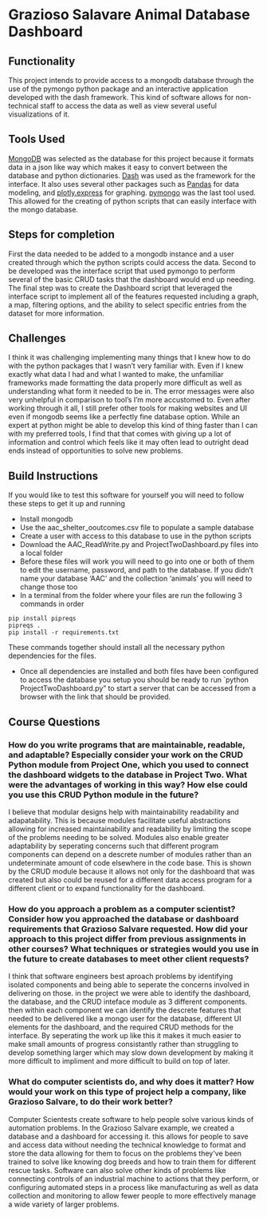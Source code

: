 
# Grazioso Salavare Animal Database Dashboard

## Functionality
This project intends to provide access to a mongodb database through the use of the pymongo python package and an interactive application developed with the dash framework. This kind of software allows for non-technical staff to access the data as well as view several useful visualizations of it.

## Tools Used
[MongoDB]( https://www.mongodb.com/ ) was selected as the database for this project because it formats data in a json like way which makes it easy to convert between the database and python dictionaries.
[Dash]( https://dash.plotly.com/ ) was used as the framework for the interface. It also uses several other packages such as [Pandas]( https://pandas.pydata.org/ ) for data modeling, and [plotly.express]( https://plotly.com/python/plotly-express/ ) for graphing.
[pymongo]( https://pymongo.readthedocs.io/en/stable/ ) was the last tool used. This allowed for the creating of python scripts that can easily interface with the mongo database.

## Steps for completion
First the data needed to be added to a mongodb instance and a user created through which the python scripts could access the data.
Second to be developed was the interface script that used pymongo to perform several of the basic CRUD tasks that the dashboard would end up needing.
The final step was to create the Dashboard script that leveraged the interface script to implement all of the features requested including a graph, a map, filtering options, and the ability to select specific entries from the dataset for more information.

## Challenges
I think it was challenging implementing many things that I knew how to do with the python packages that I wasn’t very familiar with. Even if I knew exactly what data I had and what I wanted to make, the unfamiliar frameworks made formatting the data properly more difficult as well as understanding what form it needed to be in. The error messages were also very unhelpful in comparison to tool’s I’m more accustomed to. Even after working through it all, I still prefer other tools for making websites and UI even if mongodb seems like a perfectly fine database option. While an expert at python might be able to develop this kind of thing faster than I can with my preferred tools, I find that that comes with giving up a lot of information and control which feels like it may often lead to outright dead ends instead of opportunities to solve new problems.

## Build Instructions
If you would like to test this software for yourself you will need to follow these steps to get it up and running

-	Install mongodb 
-	Use the aac_shelter_ooutcomes.csv file to populate a sample database
-	Create a user with access to this database to use in the python scripts
-	Download the AAC_ReadWrite.py and ProjectTwoDashboard.py files into a local folder
-	Before these files will work you will need to go into one or both of them to edit the username, password, and path to the database. If you didn’t name your database ‘AAC’ and the collection ‘animals’ you will need to change those too
-	In a terminal from the folder where your files are run the following 3 commands in order
```
pip install pipreqs
pipreqs .
pip install -r requirements.txt
```
These commands together should install all the necessary python dependencies for the files.
-	Once all dependencies are installed and both files have been configured to access the database you setup you should be ready to run `python ProjectTwoDashboard.py” to start a server that can be accessed from a browser with the link that should be provided.
     
## Course Questions

### How do you write programs that are maintainable, readable, and adaptable? Especially consider your work on the CRUD Python module from Project One, which you used to connect the dashboard widgets to the database in Project Two. What were the advantages of working in this way? How else could you use this CRUD Python module in the future?

I believe that modular designs help with maintainability readability and adapatability. This is because modules facilitate useful abstractions allowing for increased maintainability and readability by limiting the scope of the problems needing to be solved. Modules also enable greater adaptability by seperating concerns such that different program components can depend on a descrete number of modules rather than an undeterminate amount of code elsewhere in the code base. This is shown by the CRUD module because it allows not only for the dashboard that was created but also could be reused for a different data access program for a different client or to expand functionality for the dashboard. 
    
### How do you approach a problem as a computer scientist? Consider how you approached the database or dashboard requirements that Grazioso Salvare requested. How did your approach to this project differ from previous assignments in other courses? What techniques or strategies would you use in the future to create databases to meet other client requests?

I think that software engineers best aproach problems by identifying isolated components and being able to seperate the concerns involved in delivering on those. in the project we were able to identify the dashboard, the database, and the CRUD inteface module as 3 different components. then within each component we can identify the descrete features that needed to be delivered like a mongo user for the database, different UI elements for the dashboard, and the required CRUD methods for the interface. By seperating the work up like this it makes it much easier to make small amounts of progress consistantly rather than struggling to develop something larger which may slow down development by making it more difficult to impliment and more difficult to build on top of later.
    
### What do computer scientists do, and why does it matter? How would your work on this type of project help a company, like Grazioso Salvare, to do their work better?

Computer Scientests create software to help people solve various kinds of automation problems. In the Grazioso Salvare example, we created a database and a dashboard for accessing it. this allows for people to save and access data without needing the technical knowledge to format and store the data allowing for them to focus on the problems they've been trained to solve like knowing dog breeds and how to train them for different rescue tasks. Software can also solve other kinds of problems like connecting controls of an industrial machine to actions that they perform, or configuring automated steps in a process like manufacturing as well as data collection and monitoring to allow fewer people to more effectively manage a wide variety of larger problems.
